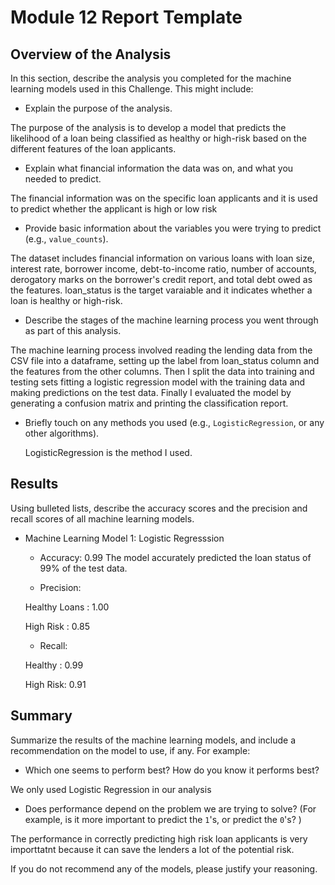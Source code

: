 # Module 12 Report Template

## Overview of the Analysis

In this section, describe the analysis you completed for the machine learning models used in this Challenge. This might include:

* Explain the purpose of the analysis.

The purpose of the analysis is to develop a model that predicts the likelihood of a loan being classified as healthy or high-risk based on the different features of the loan applicants.

  
* Explain what financial information the data was on, and what you needed to predict.

The financial information was on the specific loan applicants and it is used to predict whether the applicant is high or low risk
  
* Provide basic information about the variables you were trying to predict (e.g., `value_counts`).

The dataset includes financial information on various loans with loan size, interest rate, borrower income, debt-to-income ratio, number of accounts, derogatory marks on the borrower's credit report, and total debt owed as the features. loan_status is the target varaiable and it indicates whether a loan is healthy or high-risk.

* Describe the stages of the machine learning process you went through as part of this analysis.

The machine learning process involved reading the lending data from the CSV file into a dataframe, setting up the label from loan_status column and the features from the other columns. Then I split the data into training and testing sets fitting a logistic regression model with the training data and making predictions on the test data. Finally I evaluated the model by generating a confusion matrix and printing the classification report.

* Briefly touch on any methods you used (e.g., `LogisticRegression`, or any other algorithms).

  LogisticRegression is the method I used.

## Results

Using bulleted lists, describe the accuracy scores and the precision and recall scores of all machine learning models.

* Machine Learning Model 1: Logistic Regresssion
   * Accuracy: 0.99
   The model accurately predicted the loan status of 99% of the test data.
   
   * Precision:

   Healthy Loans : 1.00
  
   High Risk : 0.85

  * Recall:

  Healthy : 0.99
  
  High Risk: 0.91


## Summary

Summarize the results of the machine learning models, and include a recommendation on the model to use, if any. For example:

* Which one seems to perform best? How do you know it performs best?

We only used Logistic Regression in our analysis 

* Does performance depend on the problem we are trying to solve? (For example, is it more important to predict the `1`'s, or predict the `0`'s? )

The performance in correctly predicting high risk loan applicants is very importtatnt because it can save the lenders a lot of the potential risk. 

If you do not recommend any of the models, please justify your reasoning.

